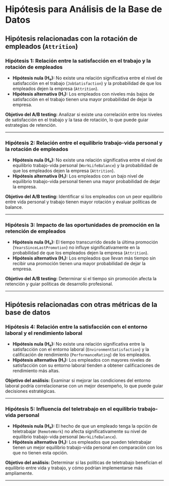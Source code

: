 # Hipótesis para Análisis de la Base de Datos

## Hipótesis relacionadas con la rotación de empleados (`Attrition`)

### Hipótesis 1: Relación entre la satisfacción en el trabajo y la rotación de empleados
- **Hipótesis nula (H₀):** No existe una relación significativa entre el nivel de satisfacción en el trabajo (`JobSatisfaction`) y la probabilidad de que los empleados dejen la empresa (`Attrition`).
- **Hipótesis alternativa (H₁):** Los empleados con niveles más bajos de satisfacción en el trabajo tienen una mayor probabilidad de dejar la empresa.

**Objetivo del A/B testing:**
Analizar si existe una correlación entre los niveles de satisfacción en el trabajo y la tasa de rotación, lo que puede guiar estrategias de retención.

---

### Hipótesis 2: Relación entre el equilibrio trabajo-vida personal y la rotación de empleados
- **Hipótesis nula (H₀):** No existe una relación significativa entre el nivel de equilibrio trabajo-vida personal (`WorkLifeBalance`) y la probabilidad de que los empleados dejen la empresa (`Attrition`).
- **Hipótesis alternativa (H₁):** Los empleados con un bajo nivel de equilibrio trabajo-vida personal tienen una mayor probabilidad de dejar la empresa.

**Objetivo del A/B testing:**
Identificar si los empleados con un peor equilibrio entre vida personal y trabajo tienen mayor rotación y evaluar políticas de balance.

---

### Hipótesis 3: Impacto de las oportunidades de promoción en la retención de empleados
- **Hipótesis nula (H₀):** El tiempo transcurrido desde la última promoción (`YearsSinceLastPromotion`) no influye significativamente en la probabilidad de que los empleados dejen la empresa (`Attrition`).
- **Hipótesis alternativa (H₁):** Los empleados que llevan más tiempo sin recibir una promoción tienen una mayor probabilidad de dejar la empresa.

**Objetivo del A/B testing:**
Determinar si el tiempo sin promoción afecta la retención y guiar políticas de desarrollo profesional.

---

## Hipótesis relacionadas con otras métricas de la base de datos

### Hipótesis 4: Relación entre la satisfacción con el entorno laboral y el rendimiento laboral
- **Hipótesis nula (H₀):** No existe una relación significativa entre la satisfacción con el entorno laboral (`EnvironmentSatisfaction`) y la calificación de rendimiento (`PerformanceRating`) de los empleados.
- **Hipótesis alternativa (H₁):** Los empleados con mayores niveles de satisfacción con su entorno laboral tienden a obtener calificaciones de rendimiento más altas.

**Objetivo del análisis:**
Examinar si mejorar las condiciones del entorno laboral podría correlacionarse con un mejor desempeño, lo que puede guiar decisiones estratégicas.

---

### Hipótesis 5: Influencia del teletrabajo en el equilibrio trabajo-vida personal
- **Hipótesis nula (H₀):** El hecho de que un empleado tenga la opción de teletrabajar (`RemoteWork`) no afecta significativamente su nivel de equilibrio trabajo-vida personal (`WorkLifeBalance`).
- **Hipótesis alternativa (H₁):** Los empleados que pueden teletrabajar tienen un mejor equilibrio trabajo-vida personal en comparación con los que no tienen esta opción.

**Objetivo del análisis:**
Determinar si las políticas de teletrabajo benefician el equilibrio entre vida y trabajo, y cómo podrían implementarse más ampliamente.

---
